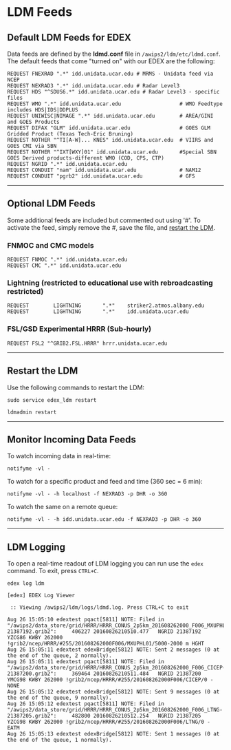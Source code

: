 # LDM Feeds

## Default LDM Feeds for EDEX

Data feeds are defined by the **ldmd.conf** file in `/awips2/ldm/etc/ldmd.conf`.  The default feeds that come "turned on" with our EDEX are the following:

    REQUEST FNEXRAD ".*" idd.unidata.ucar.edu # MRMS - Unidata feed via NCEP
    REQUEST NEXRAD3 ".*" idd.unidata.ucar.edu # Radar Level3 
    REQUEST HDS "^SDUS6.*" idd.unidata.ucar.edu # Radar Level3 - specific files
    REQUEST WMO ".*" idd.unidata.ucar.edu                   # WMO Feedtype includes HDS|IDS|DDPLUS
    REQUEST UNIWISC|NIMAGE ".*" idd.unidata.ucar.edu        # AREA/GINI and GOES Products
    REQUEST DIFAX "GLM" idd.unidata.ucar.edu                # GOES GLM Gridded Product (Texas Tech-Eric Bruning)
    REQUEST NOTHER "^TI[A-W]... KNES" idd.unidata.ucar.edu  # VIIRS and GOES CMI via SBN
    REQUEST NOTHER "^IXT[WXY]01" idd.unidata.ucar.edu       #Special SBN GOES Derived products-different WMO (COD, CPS, CTP)
    REQUEST NGRID ".*" idd.unidata.ucar.edu
    REQUEST CONDUIT "nam" idd.unidata.ucar.edu              # NAM12
    REQUEST CONDUIT "pgrb2" idd.unidata.ucar.edu            # GFS

---

## Optional LDM Feeds

Some additional feeds are included but commented out using '#'.  To activate the feed, simply remove the #, save the file, and [restart the LDM](#restart-the-ldm).

### FNMOC and CMC models

    REQUEST FNMOC ".*" idd.unidata.ucar.edu
    REQUEST CMC ".*" idd.unidata.ucar.edu
    
### Lightning (restricted to educational use with rebroadcasting restricted)

    REQUEST        LIGHTNING       ".*"    striker2.atmos.albany.edu
    REQUEST        LIGHTNING       ".*"    idd.unidata.ucar.edu
    
### FSL/GSD Experimental HRRR (Sub-hourly)

    REQUEST FSL2 "^GRIB2.FSL.HRRR" hrrr.unidata.ucar.edu

---

## Restart the LDM

Use the following commands to restart the LDM:

    sudo service edex_ldm restart

    ldmadmin restart

---
        
## Monitor Incoming Data Feeds

To watch incoming data in real-time:

    notifyme -vl - 
    
To watch for a specific product and feed and time (360 sec = 6 min):

    notifyme -vl - -h localhost -f NEXRAD3 -p DHR -o 360
    
To watch the same on a remote queue:

    notifyme -vl - -h idd.unidata.ucar.edu -f NEXRAD3 -p DHR -o 360

---
    
## LDM Logging

To open a real-time readout of LDM logging you can run use the `edex` command.  To exit, press `CTRL+C`.

    edex log ldm
    
    [edex] EDEX Log Viewer
    
     :: Viewing /awips2/ldm/logs/ldmd.log. Press CTRL+C to exit
    
    Aug 26 15:05:10 edextest pqact[5811] NOTE: Filed in "/awips2/data_store/grid/HRRR/HRRR_CONUS_2p5km_201608262000_F006_MXUPHL01-21387192.grib2":     406227 20160826210510.477   NGRID 21387192  YZCG86 KWBY 262000 !grib2/ncep/HRRR/#255/201608262000F006/MXUPHL01/5000-2000 m HGHT
    Aug 26 15:05:11 edextest edexBridge[5812] NOTE: Sent 2 messages (0 at the end of the queue, 2 normally).
    Aug 26 15:05:11 edextest pqact[5811] NOTE: Filed in "/awips2/data_store/grid/HRRR/HRRR_CONUS_2p5km_201608262000_F006_CICEP-21387200.grib2":     369464 20160826210511.484   NGRID 21387200  YMCG98 KWBY 262000 !grib2/ncep/HRRR/#255/201608262000F006/CICEP/0 - NONE
    Aug 26 15:05:12 edextest edexBridge[5812] NOTE: Sent 9 messages (0 at the end of the queue, 9 normally).
    Aug 26 15:05:12 edextest pqact[5811] NOTE: Filed in "/awips2/data_store/grid/HRRR/HRRR_CONUS_2p5km_201608262000_F006_LTNG-21387205.grib2":     482800 20160826210512.254   NGRID 21387205  YZCG98 KWBY 262000 !grib2/ncep/HRRR/#255/201608262000F006/LTNG/0 - EATM
    Aug 26 15:05:13 edextest edexBridge[5812] NOTE: Sent 1 messages (0 at the end of the queue, 1 normally).
